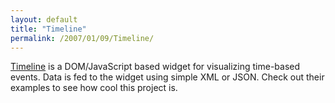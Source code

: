 ```yaml
---
layout: default
title: "Timeline"
permalink: /2007/01/09/Timeline/
---
```


<a href="http://simile.mit.edu/timeline/" target="_blank">Timeline</a> is a DOM/JavaScript based widget for visualizing time-based events. Data is fed to the widget using simple XML or JSON. Check out their examples to see how cool this project is.
